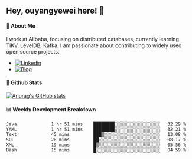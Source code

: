## Hey, ouyangyewei here! :wave:

#### :rocket: About Me
I work at Alibaba, focusing on distributed databases, currently learning TiKV, LevelDB, Kafka. I am passionate about contributing to widely used open source projects.

- [![Linkedin](https://img.shields.io/badge/LinkedIn-ouyangyewei-blue)](https://www.linkedin.com/in/ouyangyewei/)
- [![Blog](https://img.shields.io/badge/Blog-yeweiouyang-orange)](https://blog.csdn.net/yeweiouyang)

#### :star2: Github Stats
[![Anurag's GitHub stats](https://github-readme-stats.vercel.app/api?username=ouyangyewei&show_icons=true&cache_seconds=3600&theme=tokyonight)](https://github.com/anuraghazra/github-readme-stats)

#### :bar_chart: Weekly Development Breakdown
<!--START_SECTION:waka-->

```text
Java             1 hr 51 mins    ████████░░░░░░░░░░░░░░░░░   32.29 %
YAML             1 hr 51 mins    ████████░░░░░░░░░░░░░░░░░   32.21 %
Text             45 mins         ███▒░░░░░░░░░░░░░░░░░░░░░   13.08 %
SQL              28 mins         ██░░░░░░░░░░░░░░░░░░░░░░░   08.17 %
XML              19 mins         █▒░░░░░░░░░░░░░░░░░░░░░░░   05.56 %
Bash             15 mins         █░░░░░░░░░░░░░░░░░░░░░░░░   04.59 %
```

<!--END_SECTION:waka-->
